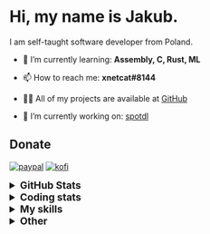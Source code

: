 # Hi, my name is Jakub.

I am self-taught software developer from Poland.

- 🌱 I’m currently learning: **Assembly, C, Rust, ML**

- 📫 How to reach me: **xnetcat#8144**

- 👨‍💻 All of my projects are available at [GitHub](https://github.com/xnetcat?tab=repositories)

- 🔭 I’m currently working on: [spotdl](https://github.com/spotDL/spotify-downloader)

## Donate

[![paypal](https://img.shields.io/badge/paypal-%2300457C.svg?&style=for-the-badge&logo=paypal&logoColor=white)](https://paypal.me/kko7)
[![kofi](https://img.shields.io/badge/kofi-%23F16061.svg?&style=for-the-badge&logo=ko-fi&logoColor=white)](https://ko-fi.com/xnetcat)



<details>
  <summary style="font-size:1.25em"><strong>GitHub Stats</strong></summary>
  <a href="https://github.com/anuraghazra/github-readme-stats" title="Go to Source">
    <img height=175 align="center" src="https://github-readme-stats.vercel.app/api?username=xnetcat&show_icons=true&theme=gotham">
  </a>
  <a href="https://github.com/anuraghazra/github-readme-stats">
  <img height=175 align="center" src="https://github-readme-stats.vercel.app/api/top-langs/?username=xnetcat&title_color=2aa889&text_color=99d1ce&icon_color=2bbc8a&bg_color=0c1014&langs_count=8&layout=compact" />
  </a>
</details>

<details>
  <summary style="font-size:1.25em"><strong>Coding stats</strong></summary>
  <!--START_SECTION:waka-->
<div class="waka-stats"><strong>🐱 My GitHub Data</strong>
<ul>
<li>🏆 381 Contributions in the Year 2023
<li>📦 77.3 kB Used in GitHub's Storage
<li>💼 Opted to Hire
<li>📜 18 Public Repositories
<li>🔑 3 Private Repositories
</ul><pre lang="text">
<strong>📅 I'm Most Productive on Monday</strong>
<code>Monday       58 commits     █████░░░░░░░░░░░░░░░░░░░░   19.93% 
Tuesday      50 commits     ████░░░░░░░░░░░░░░░░░░░░░   17.18% 
Wednesday    15 commits     █░░░░░░░░░░░░░░░░░░░░░░░░   5.15% 
Thursday     38 commits     ███░░░░░░░░░░░░░░░░░░░░░░   13.06% 
Friday       30 commits     ██░░░░░░░░░░░░░░░░░░░░░░░   10.31% 
Saturday     53 commits     ████░░░░░░░░░░░░░░░░░░░░░   18.21% 
Sunday       47 commits     ████░░░░░░░░░░░░░░░░░░░░░   16.15%</code>
</pre>

<pre lang="text"><strong>📊 This Week I Spent My Time On</strong>
<code>⌚︎  Time Zone: Europe/Warsaw
💬︎  Programming Languages: 
Python                   22 hrs 13 mins      ███████████████████████░░   91.6% 
Text                     47 mins             ░░░░░░░░░░░░░░░░░░░░░░░░░   3.27% 
JSON                     40 mins             ░░░░░░░░░░░░░░░░░░░░░░░░░   2.75% 
YAML                     13 mins             ░░░░░░░░░░░░░░░░░░░░░░░░░   0.92% 
TOML                     12 mins             ░░░░░░░░░░░░░░░░░░░░░░░░░   0.89%
🔥  Editors: 
VS Code                  24 hrs 15 mins      █████████████████████████   100.0%
🐱‍‍💻   Projects: 
Spotify-Account-Creator  19 hrs 59 mins      ████████████████████░░░░░   82.42% 
spotify-downloader       2 hrs 3 mins        ██░░░░░░░░░░░░░░░░░░░░░░░   8.52% 
modal                    41 mins             ░░░░░░░░░░░░░░░░░░░░░░░░░   2.83% 
192                      24 mins             ░░░░░░░░░░░░░░░░░░░░░░░░░   1.7% 
transcriber              15 mins             ░░░░░░░░░░░░░░░░░░░░░░░░░   1.05%
‍‍💻   Operating System: 
Windows                  24 hrs 15 mins      █████████████████████████   100.0%</code></pre><pre lang="text">
<strong>I Mostly Code in Python</strong>
<code>Python                   12 repos            ██████████████░░░░░░░░░░░   57.14% 
JavaScript               3 repos             ███░░░░░░░░░░░░░░░░░░░░░░   14.29% 
HTML                     2 repos             ██░░░░░░░░░░░░░░░░░░░░░░░   9.52% 
TypeScript               2 repos             ██░░░░░░░░░░░░░░░░░░░░░░░   9.52% 
Jupyter Notebook         1 repo              █░░░░░░░░░░░░░░░░░░░░░░░░   4.76%</code>
</pre>

**Timeline**

![Chart not found](https://raw.githubusercontent.com/xnetcat/xnetcat/master/charts/bar_graph.png) 


 Last Updated on 28/06/2023 02:01:31 UTC
<!--END_SECTION:waka-->
</details>

<details>
  <summary style="font-size:1.25em"><strong>My skills</strong></summary>
 
 ## Languages

![JavaScript](https://img.shields.io/badge/javascript%20-%23323330.svg?&style=for-the-badge&logo=javascript&logoColor=%23F7DF1E)
![Python](https://img.shields.io/badge/python%20-%2314354C.svg?&style=for-the-badge&logo=python&logoColor=white)
![HTML5](https://img.shields.io/badge/html5%20-%23E34F26.svg?&style=for-the-badge&logo=html5&logoColor=white)
![CSS3](https://img.shields.io/badge/css3%20-%231572B6.svg?&style=for-the-badge&logo=css3&logoColor=white)
![Shell Script](https://img.shields.io/badge/shell_script%20-%23121011.svg?&style=for-the-badge&logo=gnu-bash&logoColor=white)
![Markdown](https://img.shields.io/badge/markdown-%23000000.svg?&style=for-the-badge&logo=markdown&logoColor=white)

## Frameworks

![Flask](https://img.shields.io/badge/flask%20-%23000.svg?&style=for-the-badge&logo=flask&logoColor=white)
![Selenium](https://img.shields.io/badge/selenium%20-%2343B02A.svg?&style=for-the-badge&logo=selenium&logoColor=white)

## Version Control

![Git](https://img.shields.io/badge/git%20-%23F05033.svg?&style=for-the-badge&logo=git&logoColor=white)
![GitHub](https://img.shields.io/badge/github%20-%23121011.svg?&style=for-the-badge&logo=github&logoColor=white)

## CI

![GitHub Actions](https://img.shields.io/badge/github%20actions%20-%232671E5.svg?&style=for-the-badge&logo=github%20actions&logoColor=white)

## Other

![Jupyter](https://img.shields.io/badge/Jupyter%20-%23F37626.svg?&style=for-the-badge&logo=Jupyter&logoColor=white)

</details>

<details>
  <summary style="font-size:1.25em"><strong>Other</strong></summary>

## Contact

[![protonmail](https://img.shields.io/badge/protonmail-%238B89CC.svg?&style=for-the-badge&logo=protonmail&logoColor=white)](mailto:xnetcat@pm.me)
[![gmail](https://img.shields.io/badge/gmail-%23D14836.svg?&style=for-the-badge&logo=gmail&logoColor=white)](mailto:xnetcat.dev@gmail.com)
![discord](https://img.shields.io/badge/xnetcat%238144-7289DA.svg?&style=for-the-badge&logo=discord&logoColor=white)

</details>
